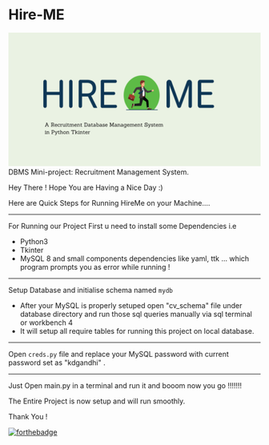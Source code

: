 # Hire-ME
![ToofanXpress](screenshots/HireMe.png)
DBMS Mini-project: Recruitment Management System.

Hey There !
Hope You are Having a Nice Day :)

Here are Quick Steps for Running HireMe on your Machine....

---
For Running our Project First u need to install some Dependencies  i.e

- Python3
- Tkinter
- MySQL 8
and small components dependencies like yaml, ttk ... which program prompts you as error while running !
---
Setup Database and initialise schema named `mydb`

- After your MySQL is properly setuped open "cv_schema" file under database directory and run those sql queries manually via sql terminal or workbench 4
- It will setup all require tables for running this project on local database.

---
Open `creds.py`  file and replace your MySQL password with current password set as "kdgandhi" .

---
  
Just Open main.py in a terminal and run it and booom now you go !!!!!!!

The Entire Project is now setup and will run smoothly.

Thank You !

[![forthebadge](https://forthebadge.com/images/badges/built-with-love.svg)](https://github.com/karan0805)
